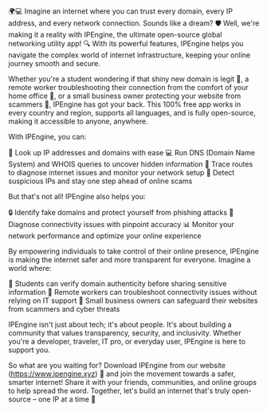 🌍💻 Imagine an internet where you can trust every domain, every IP address, and every network connection. Sounds like a dream? 🛡️ Well, we're making it a reality with IPEngine, the ultimate open-source global networking utility app! 🔍 With its powerful features, IPEngine helps you navigate the complex world of internet infrastructure, keeping your online journey smooth and secure.

Whether you're a student wondering if that shiny new domain is legit 🤔, a remote worker troubleshooting their connection from the comfort of your home office 🏢, or a small business owner protecting your website from scammers 👀, IPEngine has got your back. This 100% free app works in every country and region, supports all languages, and is fully open-source, making it accessible to anyone, anywhere.

With IPEngine, you can:

🔑 Look up IP addresses and domains with ease
💻 Run DNS (Domain Name System) and WHOIS queries to uncover hidden information
📍 Trace routes to diagnose internet issues and monitor your network setup
🚀 Detect suspicious IPs and stay one step ahead of online scams

But that's not all! IPEngine also helps you:

🔒 Identify fake domains and protect yourself from phishing attacks
💪 Diagnose connectivity issues with pinpoint accuracy
📊 Monitor your network performance and optimize your online experience

By empowering individuals to take control of their online presence, IPEngine is making the internet safer and more transparent for everyone. Imagine a world where:

🌟 Students can verify domain authenticity before sharing sensitive information
🚀 Remote workers can troubleshoot connectivity issues without relying on IT support
💼 Small business owners can safeguard their websites from scammers and cyber threats

IPEngine isn't just about tech; it's about people. It's about building a community that values transparency, security, and inclusivity. Whether you're a developer, traveler, IT pro, or everyday user, IPEngine is here to support you.

So what are you waiting for? Download IPEngine from our website (https://www.ipengine.xyz) 📲 and join the movement towards a safer, smarter internet! Share it with your friends, communities, and online groups to help spread the word. Together, let's build an internet that's truly open-source – one IP at a time 🔗